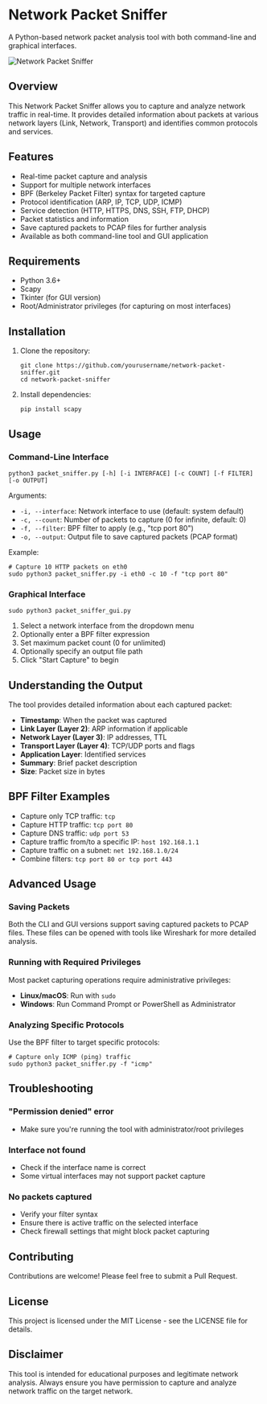 # Network Packet Sniffer

A Python-based network packet analysis tool with both command-line and graphical interfaces.

![Network Packet Sniffer](https://github.com/yourusername/network-packet-sniffer/raw/main/screenshots/gui_preview.png)

## Overview

This Network Packet Sniffer allows you to capture and analyze network traffic in real-time. It provides detailed information about packets at various network layers (Link, Network, Transport) and identifies common protocols and services.

## Features

- Real-time packet capture and analysis
- Support for multiple network interfaces
- BPF (Berkeley Packet Filter) syntax for targeted capture
- Protocol identification (ARP, IP, TCP, UDP, ICMP)
- Service detection (HTTP, HTTPS, DNS, SSH, FTP, DHCP)
- Packet statistics and information
- Save captured packets to PCAP files for further analysis
- Available as both command-line tool and GUI application

## Requirements

- Python 3.6+
- Scapy
- Tkinter (for GUI version)
- Root/Administrator privileges (for capturing on most interfaces)

## Installation

1. Clone the repository:
   ```
   git clone https://github.com/yourusername/network-packet-sniffer.git
   cd network-packet-sniffer
   ```

2. Install dependencies:
   ```
   pip install scapy
   ```

## Usage

### Command-Line Interface

```
python3 packet_sniffer.py [-h] [-i INTERFACE] [-c COUNT] [-f FILTER] [-o OUTPUT]
```

Arguments:
- `-i, --interface`: Network interface to use (default: system default)
- `-c, --count`: Number of packets to capture (0 for infinite, default: 0)
- `-f, --filter`: BPF filter to apply (e.g., "tcp port 80")
- `-o, --output`: Output file to save captured packets (PCAP format)

Example:
```
# Capture 10 HTTP packets on eth0
sudo python3 packet_sniffer.py -i eth0 -c 10 -f "tcp port 80"
```

### Graphical Interface

```
sudo python3 packet_sniffer_gui.py
```

1. Select a network interface from the dropdown menu
2. Optionally enter a BPF filter expression
3. Set maximum packet count (0 for unlimited)
4. Optionally specify an output file path
5. Click "Start Capture" to begin

## Understanding the Output

The tool provides detailed information about each captured packet:

- **Timestamp**: When the packet was captured
- **Link Layer (Layer 2)**: ARP information if applicable
- **Network Layer (Layer 3)**: IP addresses, TTL
- **Transport Layer (Layer 4)**: TCP/UDP ports and flags
- **Application Layer**: Identified services
- **Summary**: Brief packet description
- **Size**: Packet size in bytes

## BPF Filter Examples

- Capture only TCP traffic: `tcp`
- Capture HTTP traffic: `tcp port 80`
- Capture DNS traffic: `udp port 53`
- Capture traffic from/to a specific IP: `host 192.168.1.1`
- Capture traffic on a subnet: `net 192.168.1.0/24`
- Combine filters: `tcp port 80 or tcp port 443`

## Advanced Usage

### Saving Packets

Both the CLI and GUI versions support saving captured packets to PCAP files. These files can be opened with tools like Wireshark for more detailed analysis.

### Running with Required Privileges

Most packet capturing operations require administrative privileges:

- **Linux/macOS**: Run with `sudo`
- **Windows**: Run Command Prompt or PowerShell as Administrator

### Analyzing Specific Protocols

Use the BPF filter to target specific protocols:
```
# Capture only ICMP (ping) traffic
sudo python3 packet_sniffer.py -f "icmp"
```

## Troubleshooting

### "Permission denied" error
- Make sure you're running the tool with administrator/root privileges

### Interface not found
- Check if the interface name is correct
- Some virtual interfaces may not support packet capture

### No packets captured
- Verify your filter syntax
- Ensure there is active traffic on the selected interface
- Check firewall settings that might block packet capturing

## Contributing

Contributions are welcome! Please feel free to submit a Pull Request.

## License

This project is licensed under the MIT License - see the LICENSE file for details.

## Disclaimer

This tool is intended for educational purposes and legitimate network analysis. Always ensure you have permission to capture and analyze network traffic on the target network.
